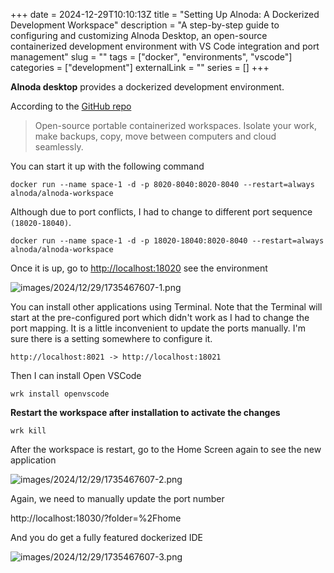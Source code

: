 +++ 
date = 2024-12-29T10:10:13Z
title = "Setting Up Alnoda: A Dockerized Development Workspace"
description = "A step-by-step guide to configuring and customizing Alnoda Desktop, an open-source containerized development environment with VS Code integration and port management"
slug = "" 
tags = ["docker", "environments", "vscode"]
categories = ["development"]
externalLink = ""
series = []
+++

**Alnoda desktop** provides a dockerized development environment.

According to the [GitHub repo](https://github.com/bluxmit/alnoda-workspaces)

> Open-source portable containerized workspaces. Isolate your work, make backups, copy, move between computers and cloud seamlessly.

You can start it up with the following command

```shell
docker run --name space-1 -d -p 8020-8040:8020-8040 --restart=always alnoda/alnoda-workspace
```

Although due to port conflicts, I had to change to different port sequence `(18020-18040)`.

```shell
docker run --name space-1 -d -p 18020-18040:8020-8040 --restart=always alnoda/alnoda-workspace
```

Once it is up, go to <http://localhost:18020> see the environment

![images/2024/12/29/1735467607-1.png](/images/2024/12/29/1735467607-1.png)

You can install other applications using Terminal.
Note that the Terminal will start at the pre-configured port which didn't work as I had to change the port mapping.
It is a little inconvenient to update the ports manually. I'm sure there is a setting somewhere to configure it.

```text
http://localhost:8021 -> http://localhost:18021
```

Then I can install Open VSCode

```shell
wrk install openvscode
```

**Restart the workspace after installation to activate the changes**

```shell
wrk kill
```

After the workspace is restart, go to the Home Screen again to see the new application

![images/2024/12/29/1735467607-2.png](/images/2024/12/29/1735467607-2.png)

Again, we need to manually update the port number

http://localhost:18030/?folder=%2Fhome

And you do get a fully featured dockerized IDE

![images/2024/12/29/1735467607-3.png](/images/2024/12/29/1735467607-3.png)